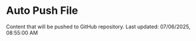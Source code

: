 # Auto Push File

Content that will be pushed to GitHub repository.
Last updated: 07/06/2025, 08:55:00 AM